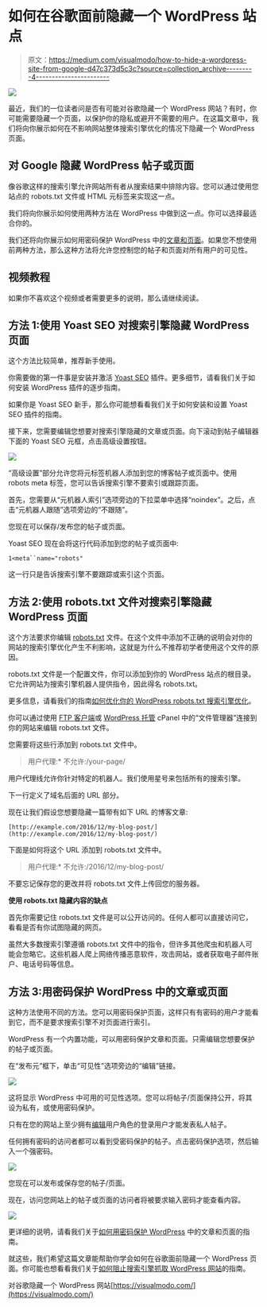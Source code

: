 # 如何在谷歌面前隐藏一个 WordPress 站点

> 原文：<https://medium.com/visualmodo/how-to-hide-a-wordpress-site-from-google-d47c373d5c3c?source=collection_archive---------4----------------------->

![](img/5239199e28b1108349928b778e7b4ced.png)

最近，我们的一位读者问是否有可能对谷歌隐藏一个 WordPress 网站？有时，你可能需要隐藏一个页面，以保护你的隐私或避开不需要的用户。在这篇文章中，我们将向你展示如何在不影响网站整体搜索引擎优化的情况下隐藏一个 WordPress 页面。

## 对 Google 隐藏 WordPress 帖子或页面

像谷歌这样的搜索引擎允许网站所有者从搜索结果中排除内容。您可以通过使用您站点的 robots.txt 文件或 HTML 元标签来实现这一点。

我们将向你展示如何使用两种方法在 WordPress 中做到这一点。你可以选择最适合你的。

我们还将向你展示如何用密码保护 WordPress 中的[文章和页面](http://www.wpbeginner.com/beginners-guide/what-is-the-difference-between-posts-vs-pages-in-wordpress/)。如果您不想使用前两种方法，那么这种方法将允许您控制您的帖子和页面对所有用户的可见性。

## 视频教程

如果你不喜欢这个视频或者需要更多的说明，那么请继续阅读。

## 方法 1:使用 Yoast SEO 对搜索引擎隐藏 WordPress 页面

这个方法比较简单，推荐新手使用。

你需要做的第一件事是安装并激活 [Yoast SEO](https://wordpress.org/plugins/wordpress-seo/) 插件。更多细节，请看我们关于如何安装 WordPress 插件的逐步指南。

如果你是 Yoast SEO 新手，那么你可能想看看我们关于如何安装和设置 Yoast SEO 插件的指南。

接下来，您需要编辑您想要对搜索引擎隐藏的文章或页面。向下滚动到帖子编辑器下面的 Yoast SEO 元框，点击高级设置按钮。

![](img/54909c4ba22358f30fcb15b77199456d.png)

“高级设置”部分允许您将元标签机器人添加到您的博客帖子或页面中。使用 robots meta 标签，您可以告诉搜索引擎不要索引或跟踪页面。

首先，您需要从“元机器人索引”选项旁边的下拉菜单中选择“noindex”。之后，点击“元机器人跟随”选项旁边的“不跟随”。

您现在可以保存/发布您的帖子或页面。

Yoast SEO 现在会将这行代码添加到您的帖子或页面中:

`1<meta``name="robots"`

这一行只是告诉搜索引擎不要跟踪或索引这个页面。

## 方法 2:使用 robots.txt 文件对搜索引擎隐藏 WordPress 页面

这个方法要求你编辑 [robots.txt](http://www.wpbeginner.com/glossary/robots-txt/) 文件。在这个文件中添加不正确的说明会对你的网站的搜索引擎优化产生不利影响，这就是为什么不推荐初学者使用这个文件的原因。

robots.txt 文件是一个配置文件，你可以添加到你的 WordPress 站点的根目录。它允许网站为搜索引擎机器人提供指令，因此得名 robots.txt。

更多信息，请看我们的指南[如何优化你的 WordPress robots.txt 搜索引擎优化](http://www.wpbeginner.com/wp-tutorials/how-to-optimize-your-wordpress-robots-txt-for-seo/)。

你可以通过使用 [FTP 客户端](http://www.wpbeginner.com/showcase/6-best-ftp-clients-for-wordpress-users/)或 [WordPress 托管](http://www.wpbeginner.com/wordpress-hosting/) cPanel 中的“文件管理器”连接到你的网站来编辑 robots.txt 文件。

您需要将这些行添加到 robots.txt 文件中。

> 用户代理:*
> 不允许:/your-page/

用户代理线允许你针对特定的机器人。我们使用星号来包括所有的搜索引擎。

下一行定义了域名后面的 URL 部分。

现在让我们假设您想要隐藏一篇带有如下 URL 的博客文章:

`[http://example.com/2016/12/my-blog-post/](http://example.com/2016/12/my-blog-post/)`

下面是如何将这个 URL 添加到 robots.txt 文件中。

> 用户代理:*
> 不允许:/2016/12/my-blog-post/

不要忘记保存您的更改并将 robots.txt 文件上传回您的服务器。

**使用 robots.txt 隐藏内容的缺点**

首先你需要记住 robots.txt 文件是可以公开访问的。任何人都可以直接访问它，看看是否有你试图隐藏的网页。

虽然大多数搜索引擎遵循 robots.txt 文件中的指令，但许多其他爬虫和机器人可能会忽略它。这些机器人爬上网络传播恶意软件，攻击网站，或者获取电子邮件账户、电话号码等信息。

## 方法 3:用密码保护 WordPress 中的文章或页面

这种方法使用不同的方法。您可以用密码保护页面，这样只有有密码的用户才能看到它，而不是要求搜索引擎不对页面进行索引。

WordPress 有一个内置功能，可以用密码保护文章和页面。只需编辑您想要保护的帖子或页面。

在“发布元”框下，单击“可见性”选项旁边的“编辑”链接。

![](img/56c9f37714f625ed99b43571d45bda20.png)

这将显示 WordPress 中可用的可见性选项。您可以将帖子/页面保持公开，将其设为私有，或使用密码保护。

只有在您的网站上至少拥有[编辑](http://www.wpbeginner.com/glossary/editor/)用户角色的登录用户才能发表私人帖子。

任何拥有密码的访问者都可以看到受密码保护的帖子。点击密码保护选项，然后输入一个强密码。

![](img/1850e031580c96f9582fe3d4e499afe5.png)

您现在可以发布或保存您的帖子/页面。

现在，访问您网站上的帖子或页面的访问者将被要求输入密码才能查看内容。

![](img/e75ffb22bf99e6ab2dd4ffd785712fbe.png)

更详细的说明，请看我们关于[如何用密码保护 WordPress](http://www.wpbeginner.com/beginners-guide/how-to-password-protect-posts-in-wordpress/) 中的文章和页面的指南。

就这些，我们希望这篇文章能帮助你学会如何在谷歌面前隐藏一个 WordPress 页面。你可能也想看看我们关于[如何阻止搜索引擎抓取 WordPress 网站](http://www.wpbeginner.com/beginners-guide/how-to-stop-search-engines-from-crawling-a-wordpress-site/)的指南。

对谷歌隐藏一个 WordPress 网站[https://visualmodo.com/](https://visualmodo.com/)